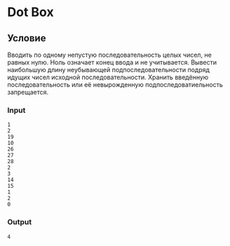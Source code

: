 # Dot Box

## Условие

Вводить по одному непустую последовательность целых чисел, не равных нулю. Ноль означает конец ввода и не учитывается. Вывести наибольшую длину неубывающей подпоследовательности подряд идущих чисел исходной последовательности. Хранить введённую последовательность или её невырожденную подпоследоватиельность запрещается.

### Input

```
1
2
19
10
26
27
28
2
3
14
15
1
2
0
```

### Output

```
4
```
